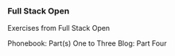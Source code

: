 ### Full Stack Open 

Exercises from Full Stack Open

Phonebook: Part(s) One to Three
Blog: Part Four